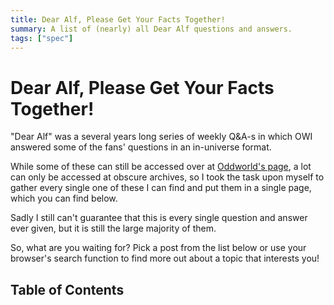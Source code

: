 ```yaml
---
title: Dear Alf, Please Get Your Facts Together!
summary: A list of (nearly) all Dear Alf questions and answers.
tags: ["spec"]
---
```


<link rel="stylesheet" href="/css/pgyft.css">

# Dear Alf, Please Get Your Facts Together!

"Dear Alf" was a several years long series of weekly Q&A-s in which
OWI answered some of the fans' questions in an in-universe format.

While some of these can still be accessed over at [Oddworld's
page](https://oddworld.com), a lot can only be accessed at obscure
archives, so I took the task upon myself to gather every single one of
these I can find and put them in a single page, which you can find
below.

Sadly I still can't guarantee that this is every single question and
answer ever given, but it is still the large majority of them.

So, what are you waiting for? Pick a post from the list below or use your
browser's search function to find more out about a topic that interests you!

<h2><a id="toc"></a>Table of Contents</h2>

<div id="root">
</div>

<script src="/assets/js/main.js"></script>
